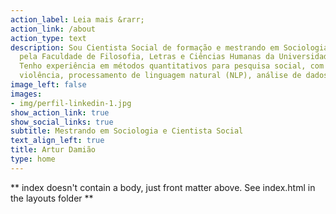 ```yaml
---
action_label: Leia mais &rarr;
action_link: /about
action_type: text
description: Sou Cientista Social de formação e mestrando em Sociologia, ambos
  pela Faculdade de Filosofia, Letras e Ciências Humanas da Universidade de São Paulo (FFLCH/USP).
  Tenho experiência em métodos quantitativos para pesquisa social, com ênfase em estudos de
  violência, processamento de linguagem natural (NLP), análise de dados sociais e geoespaciais.
image_left: false
images:
- img/perfil-linkedin-1.jpg
show_action_link: true
show_social_links: true
subtitle: Mestrando em Sociologia e Cientista Social
text_align_left: true
title: Artur Damião
type: home
---
```


** index doesn't contain a body, just front matter above.
See index.html in the layouts folder **
